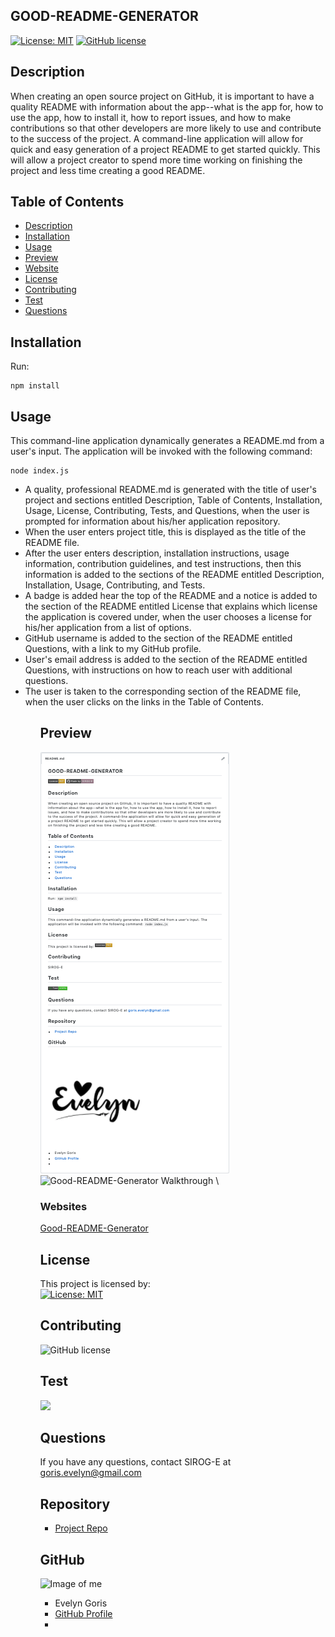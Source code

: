 
  ## **GOOD-README-GENERATOR**

  [![License: MIT](https://img.shields.io/badge/License-MIT-yellow.svg)](https://opensource.org/licenses/MIT)
  [![GitHub license](https://img.shields.io/badge/Made%20by-SIROG--E-ab8c9b?style=flat&logo=github)](http://https://github.com/SIROG-E)  
  
  ## Description
  When creating an open source project on GitHub, it is important to have a quality README with information about the app--what is the app for, how to use the app, how to install it, how to report issues, and how to make contributions so that other developers are more likely to use and contribute to the success of the project. A command-line application will allow for quick and easy generation of a project README to get started quickly. This will allow a project creator to spend more time working on finishing the project and less time creating a good README.

  ## Table of Contents
  * [Description](#description)
  * [Installation](#installation)
  * [Usage](#usage)
  * [Preview](#preview)
  * [Website](#website)
  * [License](#license)
  * [Contributing](#contributing)
  * [Test](#tests)
  * [Questions](#questions)
  
  ## Installation

  Run: 

  ```
  npm install
  ```

  ## Usage

  This command-line application dynamically generates a README.md from a user's input. The application will be invoked with the following command: 

  ```
  node index.js
  ```
  
  
  <ul>

  <li> A quality, professional README.md is generated with the title of user's project and sections entitled Description, Table of Contents, Installation, Usage, License, Contributing, Tests, and Questions, when the user is prompted for information about his/her application repository. </li>
  <li> When the user enters project title, this is displayed as the title of the README file.</li>
  <li>After the user enters description, installation instructions, usage information, contribution guidelines, and test instructions, then this information is added to the sections of the README entitled Description, Installation, Usage, Contributing, and Tests.</li>
  <li>A badge is added hear the top of the README and a notice is added to the section of the README entitled License that explains which license the application is covered under, when  the user chooses a license for his/her application from a list of options.</li>
  <li>GitHub username is added to the section of the README entitled Questions, with a link to my GitHub profile.</li>
  <li>User's email address is added to the section of the README entitled Questions, with instructions on how to reach user with additional questions.</li>
  <li>The user is taken to the corresponding section of the README file, when the user clicks on the links in the Table of Contents.</li>
  <ul>


## Preview
![Good-README-Generator Preview](assets/Preview.png) \
![Good-README-Generator Walkthrough](assets/README-Generator-Walkthrough.gif) \
<!-- ![README-Generator-Walkthrough](https://drive.google.comfiled1-hJydI0DePoIJmMulr5ZoG1hgH4zQWHC/preview/) -->

### Websites

[Good-README-Generator](https://sirog-e.github.io/Good-README-Generator/) 



  ## License
  This project is licensed by:\
[![License: MIT](https://img.shields.io/badge/License-MIT-yellow.svg)](https://opensource.org/licenses/MIT) 

  ## Contributing
  ![GitHub license](https://img.shields.io/badge/Made%20by-SIROG--E-ab8c9b?style=flat&logo=github)

  ## Test
  ![](https://img.shields.io/badge/Test-100%25-success?style=flat&logo=node.js) 

  ## Questions
  If you have any questions, contact SIROG-E at goris.evelyn@gmail.com
  
  ## Repository
  - [Project Repo](https://sirog-e.github.io/Good-README-Generator/)
  
  ## GitHub
  ![Image of me](https://avatars3.githubusercontent.com/u/70104520?v=4)
  - Evelyn Goris
  - [GitHub Profile](https://github.com/SIROG-E)
  - <null>
